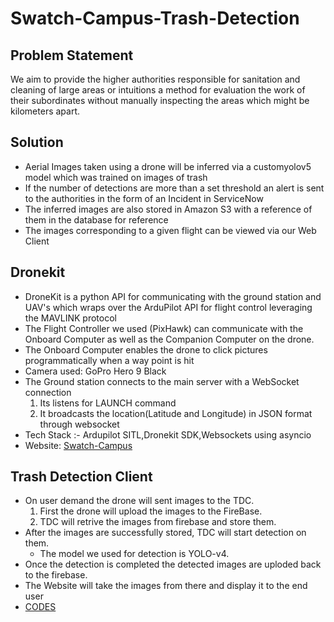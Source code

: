 # Swatch-Campus-Trash-Detection

## Problem Statement
We aim to provide the higher authorities responsible for sanitation and cleaning of large areas or intuitions a method for evaluation the work of their subordinates without manually inspecting the areas which might be kilometers apart.

## Solution
- Aerial Images taken using a drone will be inferred via a customyolov5 model which was trained on images of trash
- If the number of detections are more than a set threshold an alert is sent to the authorities in the form of an Incident in ServiceNow
- The inferred images are also stored in Amazon S3 with a reference of them in the database for reference
- The images corresponding to a given flight can be viewed via our Web Client

## Dronekit
- DroneKit is a python API for communicating with the ground station and UAV's which wraps over the ArduPilot API for flight control leveraging the MAVLINK protocol
- The Flight Controller we used (PixHawk) can communicate with the Onboard Computer as well as the Companion Computer on the drone.
- The Onboard Computer enables the drone to click pictures programmatically when a way point is hit
- Camera used: GoPro Hero 9 Black
- The Ground station connects to the main server with a WebSocket connection
  1. Its listens for LAUNCH command
  2. It broadcasts the location(Latitude and Longitude) in JSON format through websocket
- Tech Stack :- Ardupilot SITL,Dronekit SDK,Websockets using asyncio
- Website: [Swatch-Campus](https://sarvagnyadesh.github.io/Swatch-Campus)

## Trash Detection Client
- On user demand the drone will sent images to the TDC.
  1. First the drone will upload the images to the FireBase.
  2. TDC will retrive the images from firebase and store them.
- After the images are successfully stored, TDC will start detection on them.
  - The model we used for detection is YOLO-v4.
- Once the detection is completed the detected images are uploded back to the firebase.
- The Website will take the images from there and display it to the end user
- [CODES](https://github.com/SarvagnyaDesh/Swatch-Campus-TDC)
